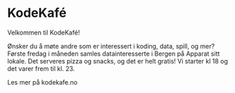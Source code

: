 # KodeKafé

Velkommen til KodeKafé!

Ønsker du å møte andre som er interessert i koding, data, spill, og mer? Første fredag i måneden samles datainteresserte i Bergen på Apparat sitt lokale. Det serveres pizza og snacks, og det er helt gratis! Vi starter kl 18 og det varer frem til kl. 23.

Les mer på kodekafe.no
